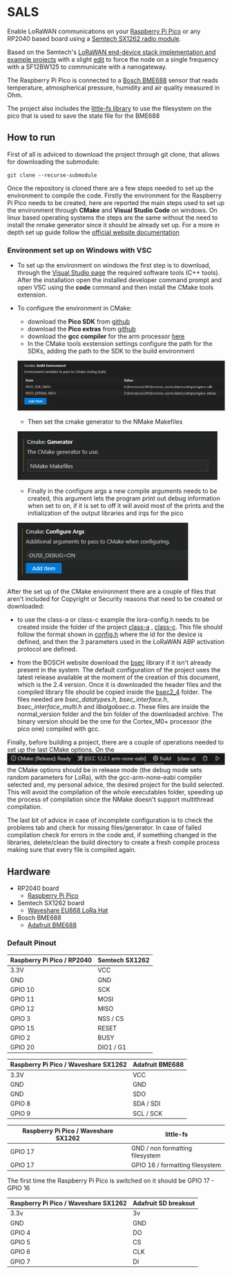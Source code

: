 # SALS
Enable LoRaWAN communications on your [Raspberry Pi Pico](https://www.raspberrypi.org/products/raspberry-pi-pico/) or any RP2040 based board using a [Semtech SX1262 radio module](https://www.semtech.com/products/wireless-rf/lora-connect/sx1262).

Based on the Semtech's [LoRaWAN end-device stack implementation and example projects](https://github.com/Lora-net/LoRaMac-node) with a slight [edit](https://github.com/Prop4et/LoRaMac-node.git) to force the node on a single frequency with a SF12BW125 to communicate with a nanogateway.

The Raspberry Pi Pico is connected to a [Bosch BME688](https://www.bosch-sensortec.com/products/environmental-sensors/gas-sensors/bme688/) sensor that reads temperature, atmospherical pressure, humidity and air quality measured in Ohm. 

The project also includes the [little-fs library](https://github.com/lurk101/littlefs-lib/tree/4364b3ac5e91a0be8b6f6138318f4e47fda4a6a7) to use the filesystem on the pico that is used to save the state file for the BME688

## How to run
First of all is adviced to download the project through git clone, that allows for downloading the submodule:
```
git clone --recurse-submodule
```
Once the repository is cloned there are a few steps needed to set up the environment to compile the code.
Firstly the environment for the Raspberry Pi Pico needs to be created, here are reported the main steps used to set up the environment through **CMake** and **Visual Studio Code** on windows. On linux based operating systems the steps are the same without the need to install the nmake generator since it should be already set up. For a more in depth set up guide follow the [official website documentation](https://www.raspberrypi.com/documentation/pico-sdk/index_doxygen.html)

### Environment set up on Windows with VSC
* To set up the environment on windows the first step is to download, through the [Visual Studio page](https://visualstudio.microsoft.com/it/) the required software tools (C++ tools). After the installation open the installed developer command prompt and open VSC using the **code** command and then install the CMake tools extension.

* To configure the environment in CMake:
  + download the **Pico SDK** from [github](https://github.com/raspberrypi/pico-sdk.git)
  + download the **Pico extras** from [github](https://github.com/raspberrypi/pico-extras.git)
  + download the **gcc compiler** for the arm processor [here](https://developer.arm.com/downloads/-/gnu-rm)
  + In the CMake tools exstension settings configure the path for the SDKs, adding the path to the SDK to the build environment 
  
  ![SDK path](./img/buildenv.PNG)
  + Then set the cmake generator to the NMake Makefiles
  
  ![NMake](./img/nmake.PNG)

  + Finally in the configure args a new compile arguments needs to be created, this argument lets the program print out debug information when set to on, if it is set to off it will avoid most of the prints and the initialization of the output libraries and irqs for the pico

  ![Arguments](./img/args.PNG)

After the set up of the CMake environment there are a couple of files that aren't included for Copyright or Security reasons that need to be created or downloaded:
* to use the class-a or class-c example the lora-config.h needs to be created inside the folder of the project [class-a](./executables/class-a/) , [class-c](./executables/class-c/). This file should follow the format shown in [config.h](./executables/class-a/config.h) where the id for the device is defined, and then the 3 parameters used in the LoRaWAN ABP activation protocol are defined.

* from the BOSCH website download the [bsec](https://www.bosch-sensortec.com/software-tools/software/bsec/) library if it isn't already present in the system. The default configuration of the project uses the latest release available at the moment of the creation of this document, which is the 2.4 version. Once it is downloaded the header files and the compiled library file should be copied inside the [bsec2_4](./executables/lib/bme/bsec2_4/) folder. The files needed are *bsec_datatypes.h*, *bsec_interface.h*, *bsec_interface_multi.h* and *libalgobsec.a*. These files are inside the normal_version folder and the bin folder of the downloaded archive. The binary version should be the one for the Cortex_M0+ processor (the pico one) compiled with gcc.

Finally, before building a project, there are a couple of operations needed to set up the last CMake options. On the ![VSC side bar](./img/sidebar.PNG) the CMake options should be in release mode (the debug mode sets random parameters for LoRa), with the gcc-arm-none-eabi compiler selected and, my personal advice, the desired project for the build selected. This will avoid the compilation of the whole executables folder, speeding up the process of compilation since the NMake doesn't support multithread compilation. 

The last bit of advice in case of incomplete configuration is to check the problems tab and check for missing files/generator. In case of failed compilation check for errors in the code and, if something changed in the libraries, delete/clean the build directory to create a fresh compile process making sure that every file is compiled again.

## Hardware

 * RP2040 board
   * [Raspberry Pi Pico](https://www.raspberrypi.org/products/raspberry-pi-pico/)
 * Semtech SX1262 board
   * [Waveshare EU868 LoRa Hat](https://www.waveshare.com/pico-lora-sx1262-868m.htm)
 * Bosch BME688
   * [Adafruit BME688](https://www.adafruit.com/product/5046) 

### Default Pinout

| Raspberry Pi Pico / RP2040 | Semtech SX1262 |
| ----------------- | -------------- |
| 3.3V | VCC |
| GND | GND |
| GPIO 10 | SCK |
| GPIO 11 | MOSI |
| GPIO 12 | MISO |
| GPIO 3 | NSS / CS |
| GPIO 15 | RESET |
| GPIO 2 | BUSY
| GPIO 20 | DIO1 / G1 |

| Raspberry Pi Pico / Waveshare SX1262 | Adafruit BME688 |
| ----------------- | -------------- |
| 3.3V | VCC |
| GND | GND | 
| GND | SDO |
| GPIO 8 | SDA / SDI |
| GPIO 9 | SCL / SCK |

| Raspberry Pi Pico / Waveshare SX1262 | little-fs |
| ----------------- | -------------- |
| GPIO 17 | GND / non formatting filesystem| 
| GPIO 17 | GPIO 16 / formatting filesystem|
The first time the Raspberry Pi Pico is switched on it should be GPIO 17 - GPIO 16

| Raspberry Pi Pico / Waveshare SX1262 | Adafruit SD breakout |
| ----------------- | -------------- |
| 3.3v | 3v | 
| GND | GND |
| GPIO 4 | DO |
| GPIO 5 | CS |
| GPIO 6 | CLK |
| GPIO 7 | DI |


